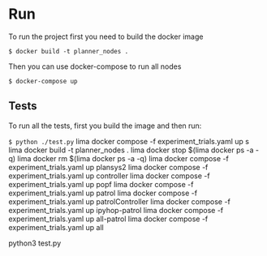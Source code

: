 # Run

To run the project first you need to build the docker image

```$ docker build -t planner_nodes .```


Then you can use docker-compose to run all nodes

```$ docker-compose up```

## Tests
To run all the tests, first you build the image and then run:

```$ python ./test.py```
lima docker compose  -f experiment_trials.yaml up
s
lima docker build -t planner_nodes .
lima docker stop $(lima docker ps -a -q)
lima docker rm $(lima docker ps -a -q)
lima docker compose  -f experiment_trials.yaml up plansys2
lima docker compose  -f experiment_trials.yaml up controller
lima docker compose  -f experiment_trials.yaml up popf
lima docker compose  -f experiment_trials.yaml up patrol
lima docker compose  -f experiment_trials.yaml up patrolController
lima docker compose  -f experiment_trials.yaml up ipyhop-patrol
lima docker compose  -f experiment_trials.yaml up all-patrol
lima docker compose  -f experiment_trials.yaml up all

python3 test.py
